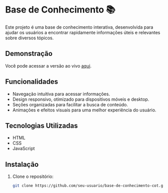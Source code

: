 # Base de Conhecimento 📚

Este projeto é uma base de conhecimento interativa, desenvolvida para ajudar os usuários a encontrar rapidamente informações úteis e relevantes sobre diversos tópicos.

## Demonstração
Você pode acessar a versão ao vivo [aqui](https://base-de-conhecimento.netlify.app/).

## Funcionalidades
- Navegação intuitiva para acessar informações.
- Design responsivo, otimizado para dispositivos móveis e desktop.
- Seções organizadas para facilitar a busca de conteúdo.
- Animações e efeitos visuais para uma melhor experiência do usuário.

## Tecnologias Utilizadas
- HTML
- CSS
- JavaScript


## Instalação
1. Clone o repositório:
   ```bash
   git clone https://github.com/seu-usuario/base-de-conhecimento-cot.git
